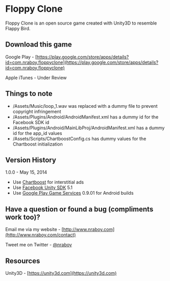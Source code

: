 Floppy Clone
==============================

Floppy Clone is an open source game created with Unity3D to resemble Flappy Bird.
  

Download this game
-------------

Google Play - [https://play.google.com/store/apps/details?id=com.nraboy.floppyclone](https://play.google.com/store/apps/details?id=com.nraboy.floppyclone)

Apple iTunes - Under Review


Things to note
-------------

* /Assets/Music/loop_1.wav was replaced with a dummy file to prevent copyright infringement
* /Assets/Plugins/Android/AndroidManifest.xml has a dummy id for the Facebook SDK id
* /Assets/Plugins/Android/MainLibProj/AndroidManifest.xml has a dummy id for the app_id values
* /Assets/Scripts/ChartboostConfig.cs has dummy values for the Chartboost initialization


Version History
-------------

1.0.0 - May 15, 2014

* Use [Chartboost](https://help.chartboost.com/documentation/unity) for interstitial ads
* Use [Facebook Unity SDK](https://developers.facebook.com/docs/unity) 5.1
* Use [Google Play Game Services](https://github.com/playgameservices/play-games-plugin-for-unity) 0.9.01 for Android builds


Have a question or found a bug (compliments work too)?
-------------

Email me via my website - [http://www.nraboy.com](http://www.nraboy.com/contact)

Tweet me on Twitter - [@nraboy](https://www.twitter.com/nraboy)


Resources
-------------

Unity3D - [https://unity3d.com](https://unity3d.com)